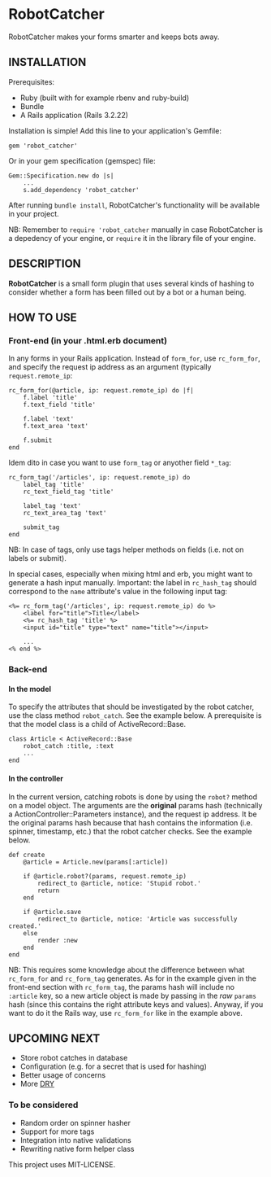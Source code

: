 # RobotCatcher

RobotCatcher makes your forms smarter and keeps bots away.

## INSTALLATION

Prerequisites:
+ Ruby (built with for example rbenv and ruby-build)
+ Bundle
+ A Rails application (Rails 3.2.22)

Installation is simple! Add this line to your application's Gemfile:

    gem 'robot_catcher'

Or in your gem specification (gemspec) file:

    Gem::Specification.new do |s|
        ...
        s.add_dependency 'robot_catcher'

After running `bundle install`, RobotCatcher's functionality will be available in your 
project. 

NB: Remember to `require 'robot_catcher` manually in case RobotCatcher is a 
depedency of your engine, or `require` it in the library file of your engine.

## DESCRIPTION

**RobotCatcher** is a small form plugin that uses several kinds of hashing to
consider whether a form has been filled out by a bot or a human being. 

## HOW TO USE

### Front-end (in your .html.erb document)

In any forms in your Rails application. Instead of `form_for`, use `rc_form_for`, 
and specify the request ip address as an argument (typically `request.remote_ip`:

    rc_form_for(@article, ip: request.remote_ip) do |f|
        f.label 'title'
        f.text_field 'title'

        f.label 'text'
        f.text_area 'text'

        f.submit
    end

Idem dito in case you want to use `form_tag` or anyother field `*_tag`:

    rc_form_tag('/articles', ip: request.remote_ip) do
        label_tag 'title'
        rc_text_field_tag 'title'

        label_tag 'text'
        rc_text_area_tag 'text'
    
        submit_tag
    end

NB: In case of tags, only use tags helper methods on fields (i.e. not on 
labels or submit).

In special cases, especially when mixing html and erb, you might want to 
generate a hash input manually. Important: the label in `rc_hash_tag` should
correspond to the `name` attribute's value in the following input tag:

    <%= rc_form_tag('/articles', ip: request.remote_ip) do %>
        <label for="title">Title</label>
        <%= rc_hash_tag 'title' %>
        <input id="title" type="text" name="title"></input>
        
        ...
    <% end %>

### Back-end

#### In the model

To specify the attributes that should be investigated by the robot catcher,
use the class method `robot_catch`. See the example below. A prerequisite 
is that the model class is a child of ActiveRecord::Base.

    class Article < ActiveRecord::Base
		robot_catch :title, :text
        ...
	end

#### In the controller

In the current version, catching robots is done by using the `robot?` method on
a model object. The arguments are the **original** params hash 
(technically a ActionController::Parameters instance), and the request ip address. 
It be the original params hash because that hash contains the information (i.e. 
spinner, timestamp, etc.) that the robot catcher checks. See the example below. 

	def create
	    @article = Article.new(params[:article])

	    if @article.robot?(params, request.remote_ip)
            redirect_to @article, notice: 'Stupid robot.'
            return
	    end

	    if @article.save
            redirect_to @article, notice: 'Article was successfully created.'
	    else
            render :new
	    end
  	end

NB: This requires some knowledge about the difference between what `rc_form_for`
and `rc_form_tag` generates. As for in the example given in the front-end section 
with `rc_form_tag`, the params hash will include no `:article` key, so a new 
article object is made by passing in the *raw* `params` hash (since this contains 
the right attribute keys and values). Anyway, if you want to do it the Rails way,
use `rc_form_for` like in the example above.

## UPCOMING NEXT
+ Store robot catches in database
+ Configuration (e.g. for a secret that is used for hashing)
+ Better usage of concerns
+ More [DRY](https://en.wikipedia.org/wiki/Don%27t_repeat_yourself "Don't Repeat Yourself")

### To be considered
+ Random order on spinner hasher
+ Support for more tags
+ Integration into native validations
+ Rewriting native form helper class

This project uses MIT-LICENSE.